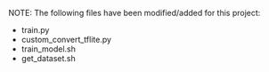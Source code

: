 NOTE: The following files have been modified/added for this project:
- train.py
- custom_convert_tflite.py
- train_model.sh
- get_dataset.sh
